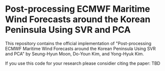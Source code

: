 # Post-processing ECMWF Maritime Wind Forecasts around the Korean Peninsula Using SVR and PCA

This repository contains the official implementation of "Post-processing ECMWF Maritime Wind Forecasts around the Korean Peninsula Using SVR and PCA" by Seung-Hyun Moon, Do-Youn Kim, and Yong-Hyuk Kim.

If you use this code for your research please considier citing the paper: TBD
